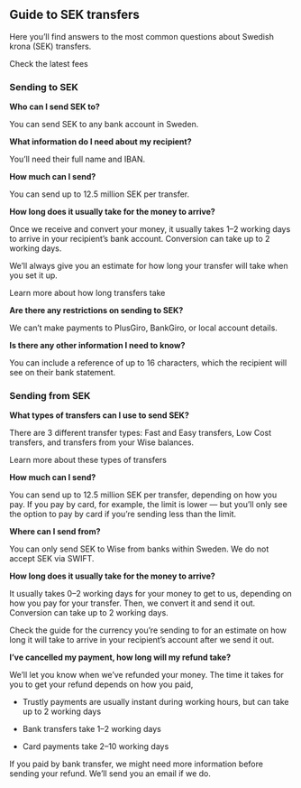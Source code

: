 ## Guide to SEK transfers  
Here you’ll find answers to the most common questions about Swedish krona (SEK) transfers. 

Check the latest fees

### Sending to SEK

 **Who can I send SEK to?**

You can send SEK to any bank account in Sweden.

 **What information do I need about my recipient?**

You’ll need their full name and IBAN. 

**How much can I send?**

You can send up to 12.5 million SEK per transfer.

 **How long does it usually take for the money to arrive?**

Once we receive and convert your money, it usually takes 1–2 working days to arrive in your recipient’s bank account. Conversion can take up to 2 working days. 

We’ll always give you an estimate for how long your transfer will take when you set it up.

Learn more about how long transfers take

 **Are there any restrictions on sending to SEK?**

We can’t make payments to PlusGiro, BankGiro, or local account details.

 **Is there any other information I need to know?**

You can include a reference of up to 16 characters, which the recipient will see on their bank statement.

### Sending from SEK

 **What types of transfers can I use to send SEK?**

There are 3 different transfer types: Fast and Easy transfers, Low Cost transfers, and transfers from your Wise balances.

Learn more about these types of transfers

 **How much can I send?**

You can send up to 12.5 million SEK per transfer, depending on how you pay. If you pay by card, for example, the limit is lower — but you’ll only see the option to pay by card if you’re sending less than the limit.

 **Where can I send from?**

You can only send SEK to Wise from banks within Sweden. We do not accept SEK via SWIFT.

 **How long does it usually take for the money to arrive?**

It usually takes 0–2 working days for your money to get to us, depending on how you pay for your transfer. Then, we convert it and send it out. Conversion can take up to 2 working days. 

Check the guide for the currency you’re sending to for an estimate on how long it will take to arrive in your recipient’s account after we send it out.

 **I’ve cancelled my payment, how long will my refund take?**

We’ll let you know when we’ve refunded your money. The time it takes for you to get your refund depends on how you paid, 

  * Trustly payments are usually instant during working hours, but can take up to 2 working days

  * Bank transfers take 1–2 working days 

  * Card payments take 2–10 working days




If you paid by bank transfer, we might need more information before sending your refund. We’ll send you an email if we do.